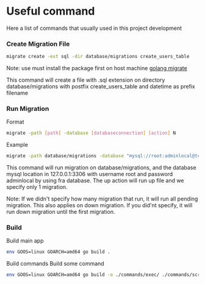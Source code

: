 # Useful command
Here a list of commands that usually used in this project development


### Create Migration File
```bash
migrate create -ext sql -dir database/migrations create_users_table
```

Note: use must install the package first on host machine [golang migrate](https://github.com/golang-migrate/migrate)

This command will create a file with .sql extension on directory database/migrations with postfix create_users_table and datetime as prefix filename

### Run Migration
Format
```bash
migrate -path [path] -database [databaseconnection] [action] N
```

Example
```bash
migrate -path database/migrations -database "mysql://root:adminlocal@tcp(127.0.0.1:3306)/fra" up 1
```
This command will run migration on database/migrations, and the database mysql location in 127.0.0.1:3306 with username root and password adminlocal by using fra database. The up action will run up file and we specify only 1 migration.

Note: If we didn't specify how many migration that run, it will run all pending migration. This also applies on down migration. If you did'nt specify, it will run down migration until the first migration.

### Build
Build main app
```bash
env GOOS=linux GOARCH=amd64 go build .
```

Build commands
Build some command
```bash
env GOOS=linux GOARCH=amd64 go build -o ./commands/exec/ ./commands/script/elastic_reindex_all.go
```

